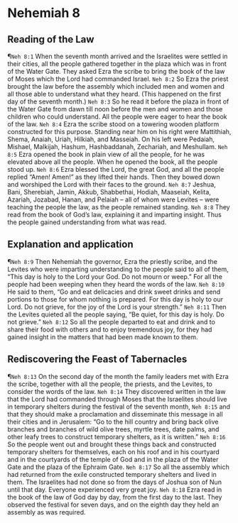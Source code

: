 # Nehemiah 8

## Reading of the Law
¶`Neh 8:1` When the seventh month arrived and the Israelites were settled in their cities, all the people gathered together in the plaza which was in front of the Water Gate. They asked Ezra the scribe to bring the book of the law of Moses which the Lord had commanded Israel.
`Neh 8:2` So Ezra the priest brought the law before the assembly which included men and women and all those able to understand what they heard. (This happened on the first day of the seventh month.)
`Neh 8:3` So he read it before the plaza in front of the Water Gate from dawn till noon before the men and women and those children who could understand. All the people were eager to hear the book of the law.
`Neh 8:4` Ezra the scribe stood on a towering wooden platform constructed for this purpose. Standing near him on his right were Mattithiah, Shema, Anaiah, Uriah, Hilkiah, and Masseiah. On his left were Pedaiah, Mishael, Malkijah, Hashum, Hashbaddanah, Zechariah, and Meshullam.
`Neh 8:5` Ezra opened the book in plain view of all the people, for he was elevated above all the people. When he opened the book, all the people stood up.
`Neh 8:6` Ezra blessed the Lord, the great God, and all the people replied “Amen! Amen!” as they lifted their hands. Then they bowed down and worshiped the Lord with their faces to the ground.
`Neh 8:7` Jeshua, Bani, Sherebiah, Jamin, Akkub, Shabbethai, Hodiah, Maaseiah, Kelita, Azariah, Jozabad, Hanan, and Pelaiah – all of whom were Levites – were teaching the people the law, as the people remained standing.
`Neh 8:8` They read from the book of God’s law, explaining it and imparting insight. Thus the people gained understanding from what was read.

## Explanation and application
¶`Neh 8:9` Then Nehemiah the governor, Ezra the priestly scribe, and the Levites who were imparting understanding to the people said to all of them, “This day is holy to the Lord your God. Do not mourn or weep.” For all the people had been weeping when they heard the words of the law.
`Neh 8:10` He said to them, “Go and eat delicacies and drink sweet drinks and send portions to those for whom nothing is prepared. For this day is holy to our Lord. Do not grieve, for the joy of the Lord is your strength.”
`Neh 8:11` Then the Levites quieted all the people saying, “Be quiet, for this day is holy. Do not grieve.”
`Neh 8:12` So all the people departed to eat and drink and to share their food with others and to enjoy tremendous joy, for they had gained insight in the matters that had been made known to them.

## Rediscovering the Feast of Tabernacles
¶`Neh 8:13` On the second day of the month the family leaders met with Ezra the scribe, together with all the people, the priests, and the Levites, to consider the words of the law.
`Neh 8:14` They discovered written in the law that the Lord had commanded through Moses that the Israelites should live in temporary shelters during the festival of the seventh month,
`Neh 8:15` and that they should make a proclamation and disseminate this message in all their cities and in Jerusalem: “Go to the hill country and bring back olive branches and branches of wild olive trees, myrtle trees, date palms, and other leafy trees to construct temporary shelters, as it is written.”
`Neh 8:16` So the people went out and brought these things back and constructed temporary shelters for themselves, each on his roof and in his courtyard and in the courtyards of the temple of God and in the plaza of the Water Gate and the plaza of the Ephraim Gate.
`Neh 8:17` So all the assembly which had returned from the exile constructed temporary shelters and lived in them. The Israelites had not done so from the days of Joshua son of Nun until that day. Everyone experienced very great joy.
`Neh 8:18` Ezra read in the book of the law of God day by day, from the first day to the last. They observed the festival for seven days, and on the eighth day they held an assembly as was required.
